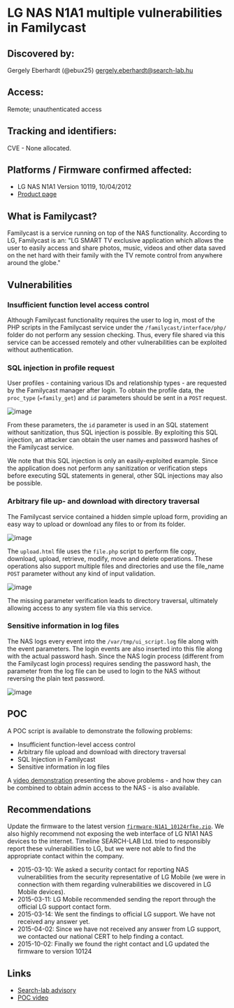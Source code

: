 # LG NAS N1A1 multiple vulnerabilities in Familycast #

## Discovered by: ##
Gergely Eberhardt (@ebux25) <gergely.eberhardt@search-lab.hu>

## Access: ##
Remote; unauthenticated access

## Tracking and identifiers: ##
CVE - None allocated.

## Platforms / Firmware confirmed affected: ##
- LG NAS N1A1 Version 10119, 10/04/2012
- [Product page](http://www.lg.com/us/support-product/lg-N1A1DD1)
  
## What is Familycast? ##
Familycast is a service running on top of the NAS functionality. According to LG, Familycast is an: "LG SMART TV exclusive application which allows the user to easily access and share photos, music, videos and other data saved on the net hard with their family with the TV remote control from anywhere around the globe."

## Vulnerabilities ##

### Insufficient function level access control ###
Although Familycast functionality requires the user to log in, most of the PHP scripts in the Familycast service under the `/familycast/interface/php/` folder do not perform any session checking. Thus, every file shared via this service can be accessed remotely and other vulnerabilities can be exploited without authentication.

### SQL injection in profile request ###
User profiles - containing various IDs and relationship types - are requested by the Familycast manager after login. To obtain the profile data, the `proc_type` (`=family_get`) and `id` parameters should be sent in a `POST` request. 

![image](https://raw.githubusercontent.com/ebux/LG-NAS-N1A1-vulnerabilities/master/familycast_sqli.png)
 
From these parameters, the `id` parameter is used in an SQL statement without sanitization, thus SQL injection is possible. By exploiting this SQL injection, an attacker can obtain the user names and password hashes of the Familycast service.

We note that this SQL injection is only an easily-exploited example. Since the application does not perform any sanitization or verification steps before executing SQL statements in general, other SQL injections may also be possible.

### Arbitrary file up- and download with directory traversal ###
The Familycast service contained a hidden simple upload form, providing an easy way to upload or download any files to or from its folder.  

![image](https://raw.githubusercontent.com/ebux/LG-NAS-N1A1-vulnerabilities/master/familycast_upload.png)

The `upload.html` file uses the `file.php` script to perform file copy, download, upload, retrieve, modify, move and delete operations. These operations also support multiple files and directories and use the file_name `POST` parameter without any kind of input validation. 

![image](https://raw.githubusercontent.com/ebux/LG-NAS-N1A1-vulnerabilities/master/familycast_dir_traversal.png)

The missing parameter verification leads to directory traversal, ultimately allowing access to any system file via this service.

### Sensitive information in log files ###
The NAS logs every event into the `/var/tmp/ui_script.log` file along with the event parameters. The login events are also inserted into this file along with the actual password hash. Since the NAS login process (different from the Familycast login process) requires sending the password hash, the parameter from the log file can be used to login to the NAS without reversing the plain text password.

![image](https://raw.githubusercontent.com/ebux/LG-NAS-N1A1-vulnerabilities/master/familycast_log.png)
 
## POC ##
A POC script is available to demonstrate the following problems:
- Insufficient function-level access control
- Arbitrary file upload and download with directory traversal
- SQL Injection in Familycast
- Sensitive information in log files

A [video demonstration](http://youtube.com/valami) presenting the above problems - and how they can be combined to obtain admin access to the NAS - is also available.

## Recommendations ##
Update the firmware to the latest version [`firmware-N1A1_10124rfke.zip`](http://www.lg.com/us/support-product/lg-N1A1DD1). We also highly recommend not exposing the web interface of LG N1A1 NAS devices to the internet.
Timeline
SEARCH-LAB Ltd. tried to responsibly report these vulnerabilities to LG, but we were not able to find the appropriate contact within the company.
- 2015-03-10: We asked a security contact for reporting NAS vulnerabilities from the security representative of LG Mobile (we were in connection with them regarding vulnerabilities we discovered in LG Mobile devices).
- 2015-03-11: LG Mobile recommended sending the report through the official LG support contact form.
- 2015-03-14: We sent the findings to official LG support.  We have not received any answer yet.
- 2015-04-02: Since we have not received any answer from LG support, we contacted our national CERT to help finding a contact.
- 2015-10-02: Finally we found the right contact and LG updated the firmware to version 10124

## Links ##
- [Search-lab advisory](http://www.search-lab.hu/about-us/news/LG-NAS)
- [POC video](http://youtube.com/valami)

